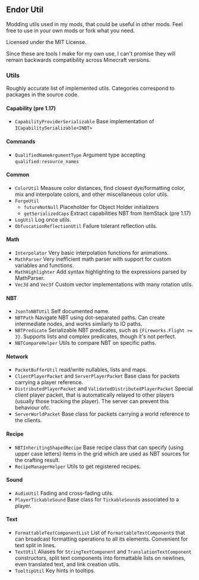 ## Endor Util

Modding utils used in my mods, that could be useful in other mods.
Feel free to use in your own mods or fork what you need.

Licensed under the MIT License.

Since these are tools I make for my own use, I can't promise they will remain
backwards compatibility across Minecraft versions.

### Utils
Roughly accurate list of implemented utils. Categories correspond to packages in the source code.

#### Capability (pre 1.17)
- `CapabilityProviderSerializable` Base implementation of `ICapabilitySerializable<INBT>`

#### Commands
- `QualifiedNameArgumentType` Argument type accepting `qualified:resource_names`

#### Common
- `ColorUtil` Measure color distances, find closest dye/formatting color, mix and interpolate colors, and other miscellaneous color utils.
- `ForgeUtil`
  - `futureNotNull` Placeholder for Object Holder initializers
  - `getSerializedCaps` Extract capabilities NBT from ItemStack (pre 1.17)
- `LogUtil` Log once utils.
- `ObfuscationReflectionUtil` Failure tolerant reflection utils.

#### Math
- `Interpolator` Very basic interpolation functions for animations.
- `MathParser` Very inefficient math parser with support for custom variables and functions.
- `MathHighlighter` Add syntax highlighting to the expressions parsed by MathParser.
- `Vec3d` and `Vec3f` Custom vector implementations with many rotation utils.

#### NBT
- `JsonToNBTUtil` Self documented name.
- `NBTPath` Navigate NBT using dot-separated paths. Can create intermediate nodes, and works similarly to IO paths.
- `NBTPredicate` Serializable NBT predicates, such as `{Fireworks.Flight >= 3}`. Supports lists and complex predicates, though it's not perfect.
- `NBTCompareHelper` Utils to compare NBT on specific paths.

#### Network
- `PacketBufferUtil` read/write nullables, lists and maps.
- `ClientPlayerPacket` and `ServerPlayerPacket` Base class for packets carrying a player reference.
- `DistributedPlayerPacket` and `ValidatedDistributedPlayerPacket` Special client player packet, that is automatically relayed to other players (usually those tracking the player). The server can prevent this behaviour ofc.
- `ServerWorldPacket` Base class for packets carrying a world reference to the clients.

#### Recipe
- `NBTInheritingShapedRecipe` Base recipe class that can specify (using upper case letters) items in the grid which are used as NBT sources for the crafting result.
- `RecipeManagerHelper` Utils to get registered recipes.

#### Sound
- `AudioUtil` Fading and cross-fading utils.
- `PlayerTickableSound` Base class for `TickableSound`s associated to a player.

#### Text
- `FormattableTextComponentList` List of `FormattableTextComponent`s that can broadcast formatting operations to all its elements. Convenient for text split in lines.
- `TextUtil` Aliases for `StringTextComponent` and `TranslationTextComponent` constructors, split text components into formattable lists on newlines, even translated text, and link creation utils.
- `TooltipUtil` Key hints in tooltips.